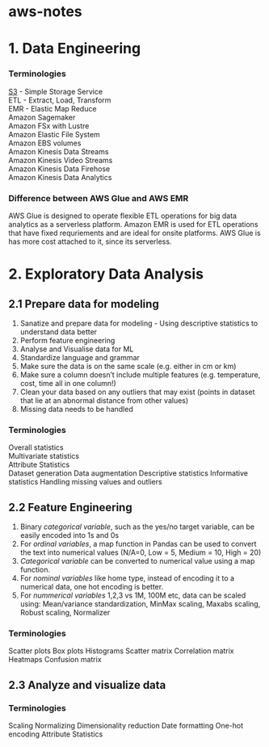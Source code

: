 # aws-notes

# 1. Data Engineering

### Terminologies     
[S3](Fundamentals/S3-simple-storage-service.md) - Simple Storage Service   
ETL - Extract, Load, Transform  
EMR - Elastic Map Reduce    
Amazon Sagemaker    
Amazon FSx with Lustre       
Amazon Elastic File System   
Amazon EBS volumes   
Amazon Kinesis Data Streams   
Amazon Kinesis Video Streams  
Amazon Kinesis Data Firehose   
Amazon Kinesis Data Analytics   

### Difference between AWS Glue and AWS EMR 
AWS Glue is designed to operate flexible ETL operations for big data analytics as a serverless platform. Amazon EMR is used for ETL operations that have fixed requriements and are ideal for onsite platforms. AWS Glue is has more cost attached to it, since its serverless. 


# 2. Exploratory Data Analysis
## 2.1 Prepare data for modeling
1. Sanatize and prepare data for modeling - Using descriptive statistics to understand data better
2. Perform feature engineering   
3. Analyse and Visualise data for ML   
4. Standardize language and grammar
5. Make sure the data is on the same scale (e.g. either in cm or km)
6. Make sure a column doesn’t include multiple features (e.g. temperature, cost, time all in one column!)
7. Clean your data based on any outliers that may exist (points in dataset that lie at an abnormal distance from other values)
8. Missing data needs to be handled

### Terminologies 
Overall statistics  
Multivariate statistics   
Attribute Statistics  
Dataset generation
Data augmentation
Descriptive statistics
Informative statistics
Handling missing values and outliers


## 2.2 Feature Engineering
1. Binary *categorical variable*, such as the yes/no target variable, can be easily encoded into 1s and 0s
2. For *ordinal variables*, a map function in Pandas can be used to convert the text into numerical values (N/A=0, Low = 5, Medium = 10, High = 20)
3. *Categorical variable* can be converted to numerical value using a map function. 
4. For *nominal variables* like home type, instead of encoding it to a numerical data, one hot encoding is better. 
5. For *nummerical variables* 1,2,3 vs 1M, 100M etc, data can be scaled using: Mean/variance standardization, MinMax scaling, Maxabs scaling, Robust scaling, Normalizer

### Terminologies
Scatter plots
Box plots
Histograms
Scatter matrix
Correlation matrix
Heatmaps
Confusion matrix

## 2.3 Analyze and visualize data 
### Terminologies 
Scaling
Normalizing
Dimensionality reduction
Date formatting
One-hot encoding
Attribute Statistics 


